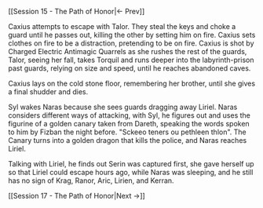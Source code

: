 [[Session 15 - The Path of Honor|<- Prev]]

Caxius attempts to escape with Talor. They steal the keys and choke a guard until he passes out, killing the other by setting him on fire. Caxius sets clothes on fire to be a distraction, pretending to be on fire. Caxius is shot by Charged Electric Antimagic Quarrels as she rushes the rest of the guards, Talor, seeing her fall, takes Torquil and runs deeper into the labyrinth-prison past guards, relying on size and speed, until he reaches abandoned caves. 

Caxius lays on the cold stone floor, remembering her brother, until she gives a final shudder and dies.

Syl wakes Naras because she sees guards dragging away Liriel. Naras considers different ways of attacking, with Syl, he figures out and uses the figurine of a golden canary taken from Dareth, speaking the words spoken to him by Fizban the night before. "Sckeeo teners ou pethleen thlon". The Canary turns into a golden dragon that kills the police, and Naras reaches Liriel.

Talking with Liriel, he finds out Serin was captured first, she gave herself up so that Liriel could escape hours ago, while Naras was sleeping, and he still has no sign of Krag, Ranor, Aric, Lirien, and Kerran.

[[Session 17 - The Path of Honor|Next ->]]